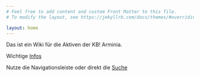 ```yaml
---
# Feel free to add content and custom Front Matter to this file.
# To modify the layout, see https://jekyllrb.com/docs/themes/#overriding-theme-defaults

layout: home
---
```


Das ist ein Wiki für die Aktiven der KB! Arminia. 

Wichtige [Infos](/Info/)


Nutze die Navigationsleiste oder direkt die [Suche](/Suche/)